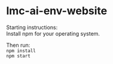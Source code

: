 # lmc-ai-env-website

Starting instructions:  
Install npm for your operating system.

Then run:  
`npm install`  
`npm start`
